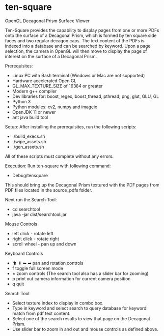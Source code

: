 # ten-square
OpenGL Decagonal Prism Surface Viewer

Ten-Square provides the capability to display pages from one or more PDFs onto the surface
of a Decagonal Prism, which is formed by ten square side faces and two regular decagon caps.
The text content of the PDFs is indexed into a database and can be searched by keyword.
Upon a page selection, the camera in OpenGL will then move to display the page of interest
on the surface of a Decagonal Prism.

Prerequisites:
* Linux PC with Bash terminal (Windows or Mac are not supported)
* Hardware accelerated Open GL
* GL_MAX_TEXTURE_SIZE of 16384 or greater
* Modern g++ compiler
* Dev libraries for: boost_regex, boost_thread, pthread, png, glut, GLU, GL
* Python 3 
* Python modules: cv2, numpy and imageio
* OpenJDK 11 or newer
* ant java build tool

Setup:
After installing the prerequisites, run the following scripts:
* ./build_execs.sh
* ./wipe_assets.sh
* ./gen_assets.sh

All of these scripts must complete without any errors.

Execution:
Run ten-square with following command:
* Debug/tensquare

This should bring up the Decagonal Prism textured with the PDF pages from PDF files located
in the source_pdfs folder.

Next run the Search Tool:
* cd searchtool
* java -jar dist/searchtool.jar

Mouse Controls
* left click - rotate left
* right click - rotate right
* scroll wheel - pan up and down

Keyboard Controls
* ⬆ ⬇ ⬅ ➡ pan and rotation controls
* f toggle full screen mode
* ± zoom controls (The search tool also has a slider bar for zooming)
* p print out camera information for current camera position
* q quit

Search Tool

* Select texture index to display in combo box.
* Type in keyword and select search to query database for keyword match from pdf text content.
* Select one of the search results to view that page on the Decagonal Prism.
* Use slider bar to zoom in and out and mouse controls as defined above.
